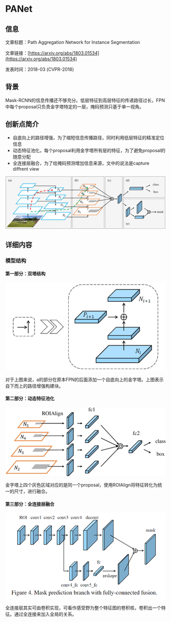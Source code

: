 # PANet

## 信息

文章标题：Path Aggregation Network for Instance Segmentation

文章链接：[https://arxiv.org/abs/1803.01534](https://arxiv.org/abs/1803.01534)

发表时间：2018-03 (CVPR-2018)


## 背景
Mask-RCNN的信息传播还不够充分。低层特征到高层特征的传递路径过长，FPN中每个proposal只负责金字塔特定的一层，掩码预测只基于单一视角。

## 创新点简介
- 自底向上的路径增强，为了缩短信息传播路径，同时利用低层特征的精准定位信息
- 动态特征池化，每个proposal利用金字塔所有层的特征，为了避免proposal的随意分配
- 全连接层融合，为了给掩码预测增加信息来源，文中的说法是capture diffrent view

![](../../../img/article/2022-03-24-22-55-05.png)

## 详细内容

### 模型结构

#### 第一部分：双塔结构
![](../../../img/article/2022-03-25-00-33-24.png)

对于上图来说，a的部分在原本FPN的后面添加一个自底向上的金字塔。上图表示自下而上的路径增强构建块。

#### 第二部分：动态特征池化 
![](../../../img/article/2022-03-24-22-59-25.png)

金字塔上四个灰色区域对应的是同一个proposal，使用ROIAlign将特征转化为统一的尺寸，进行融合。

#### 第三部分：全连接层融合
![](../../../img/article/2022-03-25-00-30-54.png)

全连接层其实可由卷积实现，可看作感受野为整个特征图的卷积核，卷积出一个特征。通过全连接来加入全局的关系。

